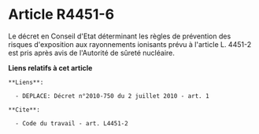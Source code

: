 # Article R4451-6

Le décret en Conseil d'Etat déterminant les règles de prévention des risques d'exposition aux rayonnements ionisants prévu à
l'article L. 4451-2 est pris après avis de l'Autorité de sûreté nucléaire.

**Liens relatifs à cet article**

	**Liens**:

	  - DEPLACE: Décret n°2010-750 du 2 juillet 2010 - art. 1

	**Cite**:

	  - Code du travail - art. L4451-2
